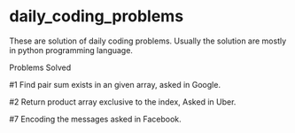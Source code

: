 # daily_coding_problems
These are solution of daily coding problems.
Usually the solution are mostly in python programming language.

Problems Solved

#1 Find pair sum exists in an given array, asked in Google.

#2 Return product array exclusive to the index, Asked in Uber.

#7 Encoding the messages asked in Facebook.
